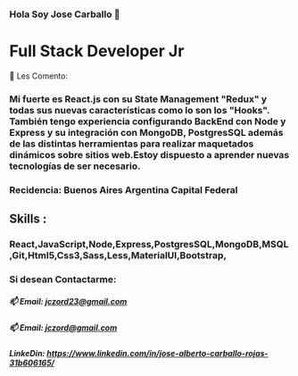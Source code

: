### Hola Soy Jose Carballo 👋


# Full Stack Developer Jr 
💬 Les Comento:
### Mi fuerte es React.js con su State Management "Redux" y todas sus nuevas características como lo son los "Hooks". También tengo experiencia configurando BackEnd con Node y Express y su integración con MongoDB, PostgresSQL además de las distintas herramientas para realizar maquetados dinámicos sobre sitios web.Estoy dispuesto a aprender nuevas tecnologías de ser necesario.
### Recidencia: Buenos Aires Argentina Capital Federal

## Skills :
### React,JavaScript,Node,Express,PostgresSQL,MongoDB,MSQL,Git,Html5,Css3,Sass,Less,MaterialUI,Bootstrap,
### Si desean Contactarme:
##### 📫 Email: jczord23@gmail.com
##### 📫 Email: jczord@gmail.com
##### LinkeDin: https://www.linkedin.com/in/jose-alberto-carballo-rojas-31b606165/
<!--
**Carballo-jc/Carballo-jc** is a ✨ _special_ ✨ repository because its `README.md` (this file) appears on your GitHub profile.

Here are some ideas to get you started:

- 🔭 I’m currently working on ...
- 🌱 I’m currently learning ...
- 👯 I’m looking to collaborate on ...
- 🤔 I’m looking for help with ...
- 💬 Ask me about ...
- 📫 How to reach me: ...
- 😄 Pronouns: ...
- ⚡ Fun fact: ...
-->
